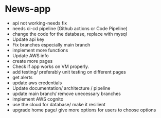 # News-app

- api not working-needs fix
- needs ci-cd pipeline (Github actions or Code Pipeline)
- change the code for the database, replace with mysql
- Update api key 
- Fix branches especially main branch
- implement more functions
- Update AWS info
- create more pages
- Check if app works on VM properly.
- add testing/ preferably unit testing on different pages
- get alerts 
- update aws credentials
- Update documentation/ architecture / pipeline
- update main branch/ remove unecessary branches
- implement AWS cognito
- use the cloud for database/ make it resilient
- upgrade home page/ give more options for users to choose options 
